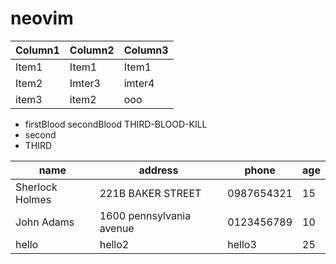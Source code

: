 # neovim

| Column1 | Column2 | Column3 |
| ------- | ------- | ------- |
| Item1   | Item1   | Item1   |
| Item2   | Imter3  | imter4  |
| item3   | item2   | ooo     |

- firstBlood secondBlood THIRD-BLOOD-KILL
- second
- THIRD


| name              | address                    | phone        | age |
| ----------------- | -------------------------- | ------------ | --  |
| Sherlock Holmes   | 221B BAKER STREET          | 0987654321   | 15  |
| John Adams        | 1600 pennsylvania avenue   | 0123456789   | 10  |
| hello             | hello2                     | hello3       | 25  |

